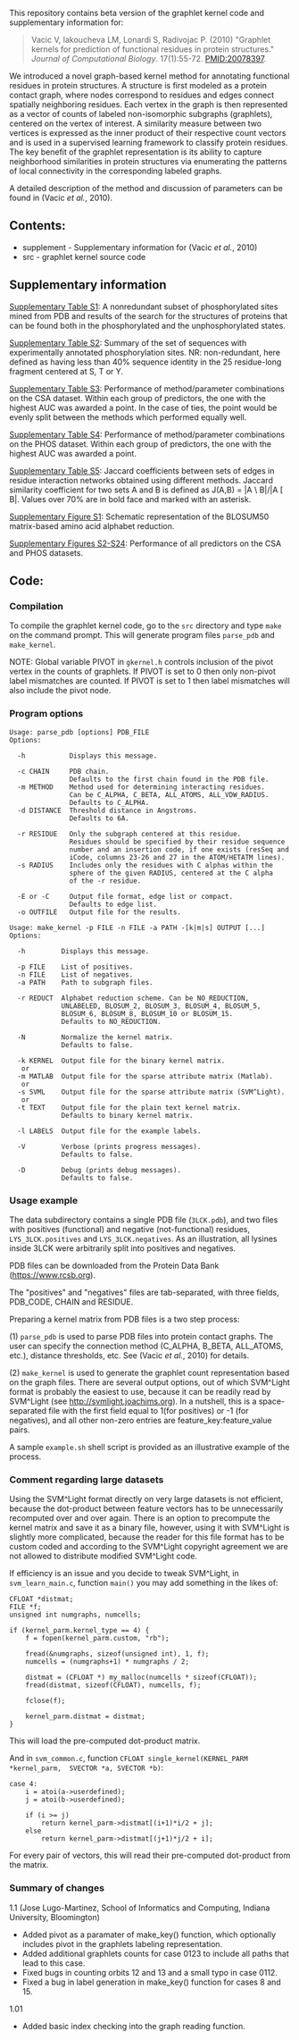 This repository contains beta version of the graphlet kernel code and 
supplementary information for:

> Vacic V, Iakoucheva LM, Lonardi S, Radivojac P. (2010) "Graphlet 
kernels for prediction of functional residues in protein structures." 
*Journal of Computational Biology*. 17(1):55-72. 
[PMID:20078397](https://pubmed.ncbi.nlm.nih.gov/20078397/).


We introduced a novel graph-based kernel method for annotating
functional residues in protein structures. A structure is first modeled
as a protein contact graph, where nodes correspond to residues and
edges connect spatially neighboring residues. Each vertex in the graph
is then represented as a vector of counts of labeled non-isomorphic
subgraphs (graphlets), centered on the vertex of interest. A similarity
measure between two vertices is expressed as the inner product of their
respective count vectors and is used in a supervised learning framework
to classify protein residues. The key benefit of the graphlet
representation is its ability to capture neighborhood similarities in
protein structures via enumerating the patterns of local connectivity
in the corresponding labeled graphs.

A detailed description of the method and discussion of parameters can be 
found in (Vacic *et al.*, 2010).  


## Contents:

* supplement - Supplementary information for (Vacic *et al.*, 2010)
* src - graphlet kernel source code


## Supplementary information

[Supplementary Table S1](supplement/Table_S1_Phos_PDB.xls): A
nonredundant subset of phosphorylated sites mined from PDB and results
of the search for the structures of proteins that can be found both in
the phosphorylated and the unphosphorylated states.

[Supplementary Table S2](supplement/Table_S2.pdf): Summary of the set of
sequences with experimentally annotated phosphorylation sites. NR:
non-redundant, here defined as having less than 40% sequence identity
in the 25 residue-long fragment centered at S, T or Y.

[Supplementary Table S3](supplement/Table_S3.pdf): Performance of
method/parameter combinations on the CSA dataset. Within each group of
predictors, the one with the highest AUC was awarded a point. In the
case of ties, the point would be evenly split between the methods which
performed equally well.

[Supplementary Table S4](supplement/Table_S4.pdf): Performance of
method/parameter combinations on the PHOS dataset. Within each group of
predictors, the one with the highest AUC was awarded a point.

[Supplementary Table S5](supplement/Table_S5.pdf): Jaccard coefficients
between sets of edges in residue interaction networks obtained using
different methods. Jaccard similarity coefficient for two sets A and B
is defined as J(A,B) = |A \ B|/|A [ B|. Values over 70% are in bold
face and marked with an asterisk.

[Supplementary Figure S1](supplement/Figure_S1.pdf): Schematic
representation of the BLOSUM50 matrix-based amino acid alphabet
reduction.

[Supplementary Figures S2-S24](supplement/Figures_S2_S24.pdf): 
Performance of all predictors on the CSA and PHOS datasets. 


## Code:

### Compilation

To compile the graphlet kernel code, go to the `src` directory and type
`make` on the command prompt. This will generate program files
`parse_pdb` and `make_kernel`. 

NOTE: Global variable PIVOT in `gkernel.h` controls inclusion of the pivot
vertex in the counts of graphlets. If PIVOT is set to 0 then only
non-pivot label mismatches are counted. If PIVOT is set to 1 then label
mismatches will also include the pivot node.


### Program options

```
Usage: parse_pdb [options] PDB_FILE
Options:

  -h           Displays this message.

  -c CHAIN     PDB chain.
               Defaults to the first chain found in the PDB file.
  -m METHOD    Method used for determining interacting residues.
               Can be C_ALPHA, C_BETA, ALL_ATOMS, ALL_VDW_RADIUS.
               Defaults to C_ALPHA.
  -d DISTANCE  Threshold distance in Angstroms.
               Defaults to 6A.

  -r RESIDUE   Only the subgraph centered at this residue.
               Residues should be specified by their residue sequence
               number and an insertion code, if one exists (resSeq and
               iCode, columns 23-26 and 27 in the ATOM/HETATM lines).
  -s RADIUS    Includes only the residues with C alphas within the 
               sphere of the given RADIUS, centered at the C alpha
               of the -r residue.

  -E or -C     Output file format, edge list or compact.
               Defaults to edge list.
  -o OUTFILE   Output file for the results.
```

```
Usage: make_kernel -p FILE -n FILE -a PATH -[k|m|s] OUTPUT [...]
Options:

  -h         Displays this message.

  -p FILE    List of positives.
  -n FILE    List of negatives.
  -a PATH    Path to subgraph files.

  -r REDUCT  Alphabet reduction scheme. Can be NO_REDUCTION,
             UNLABELED, BLOSUM_2, BLOSUM_3, BLOSUM_4, BLOSUM_5,
             BLOSUM_6, BLOSUM_8, BLOSUM_10 or BLOSUM_15.
             Defaults to NO_REDUCTION.

  -N         Normalize the kernel matrix.
             Defaults to false.

  -k KERNEL  Output file for the binary kernel matrix.
   or
  -m MATLAB  Output file for the sparse attribute matrix (Matlab).
   or
  -s SVML    Output file for the sparse attribute matrix (SVM^Light).
   or
  -t TEXT    Output file for the plain text kernel matrix.
             Defaults to binary kernel matrix.

  -l LABELS  Output file for the example labels.

  -V         Verbose (prints progress messages).
             Defaults to false.

  -D         Debug (prints debug messages).
             Defaults to false.
```


### Usage example 

The data subdirectory contains a single PDB file (`3LCK.pdb`), and two
files with positives (functional) and negative (not-functional) residues,
`LYS_3LCK.positives` and `LYS_3LCK.negatives`. As an illustration, all 
lysines inside 3LCK were arbitrarily split into positives and negatives.

PDB files can be downloaded from the Protein Data Bank
(https://www.rcsb.org).

The "positives" and "negatives" files are tab-separated, with three
fields, PDB_CODE, CHAIN and RESIDUE.  

Preparing a kernel matrix from PDB files is a two step process:

(1) `parse_pdb` is used to parse PDB files into protein contact graphs.
The user can specify the connection method (C_ALPHA, B_BETA, ALL_ATOMS,
etc.), distance thresholds, etc. See (Vacic *et al.*, 2010) for
details.

(2) `make_kernel` is used to generate the graphlet count representation
based on the graph files. There are several output options, out of
which SVM^Light format is probably the easiest to use, because it can
be readily read by SVM^Light (see http://svmlight.joachims.org). In a
nutshell, this is a space-separated file with the first field equal to
1(for positives) or -1 (for negatives), and all other non-zero entries
are feature_key:feature_value pairs.  

A sample `example.sh` shell script is provided as an illustrative
example of the process. 


### Comment regarding large datasets

Using the SVM^Light format directly on very large datasets is not
efficient, because the dot-product between feature vectors has to be
unnecessarily recomputed over and over again. There is an option to
precompute the kernel matrix and save it as a binary file, however,
using it with SVM^Light is slightly more complicated, because the
reader for this file format has to be custom coded and according to the
SVM^Light copyright agreement we are not allowed to distribute modified
SVM^Light code. 

If efficiency is an issue and you decide to tweak SVM^Light, in
`svm_learn_main.c`, function `main()` you may add something in the
likes of:

```
CFLOAT *distmat;
FILE *f;
unsigned int numgraphs, numcells;

if (kernel_parm.kernel_type == 4) {
    f = fopen(kernel_parm.custom, "rb");

    fread(&numgraphs, sizeof(unsigned int), 1, f);
    numcells = (numgraphs+1) * numgraphs / 2;

    distmat = (CFLOAT *) my_malloc(numcells * sizeof(CFLOAT));
    fread(distmat, sizeof(CFLOAT), numcells, f);

    fclose(f);

    kernel_parm.distmat = distmat;
}
```

This will load the pre-computed dot-product matrix.

And in `svm_common.c`, function 
`CFLOAT single_kernel(KERNEL_PARM *kernel_parm,  SVECTOR *a, SVECTOR *b)`:

```
case 4:
    i = atoi(a->userdefined);
    j = atoi(b->userdefined);

    if (i >= j)
        return kernel_parm->distmat[(i+1)*i/2 + j];
    else
        return kernel_parm->distmat[(j+1)*j/2 + i];
```

For every pair of vectors, this will read their pre-computed dot-product from
the matrix.


### Summary of changes

1.1 (Jose Lugo-Martinez, School of Informatics and Computing, Indiana University, Bloomington)

* Added pivot as a paramater of make_key() function, which optionally includes pivot in the graphlets labeling representation. 
* Added additional graphlets counts for case 0123 to include all paths that lead to this case.
* Fixed bugs in counting orbits 12 and 13 and a small typo in case 0112.
* Fixed a bug in label generation in make_key() function for cases 8 and 15.

1.01

* Added basic index checking into the graph reading function.
